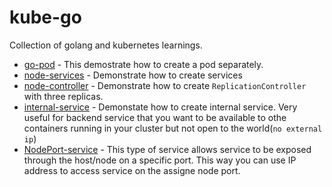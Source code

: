 # kube-go

Collection of golang and kubernetes learnings.

- [go-pod](go-pod.yaml) - This demostrate how to create a pod separately.
- [node-services](node-services.yaml) - Demonstrate how to create services
- [node-controller](node-controller.yaml) - Demonstrate how to create `ReplicationController` with three replicas.
- [internal-service](sample-internal-service.yaml) - Demonstate how to create internal service. Very useful for backend service that you want to be available to othe containers running in your cluster but not open to the world(`no external ip`)
- [NodePort-service](custom-load-balancing.yaml) - This type of service allows service to be exposed through the host/node on a specific port. This way you can use IP address to access service on the assigne node port.
